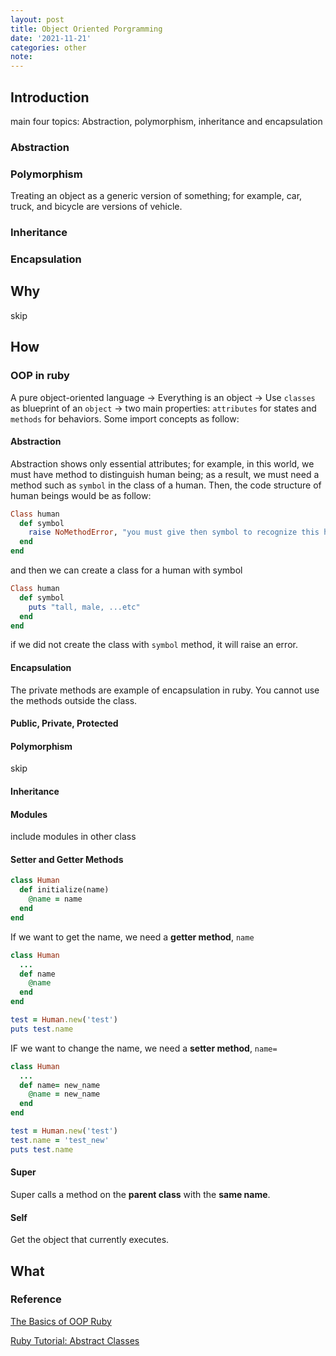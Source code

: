 ```yaml
---
layout: post
title: Object Oriented Porgramming
date: '2021-11-21'
categories: other
note:
---
```


## Introduction

main four topics: Abstraction, polymorphism, inheritance and encapsulation

### Abstraction

### Polymorphism

Treating an object as a generic version of something; for example, car, truck, and bicycle are versions of vehicle.

### Inheritance

### Encapsulation

## Why

skip

## How

### OOP in ruby

A pure object-oriented language -> Everything is an object -> Use `classes` as blueprint of an `object` -> two main properties: `attributes` for states and `methods` for behaviors. Some import concepts as follow:

#### Abstraction

Abstraction shows only essential attributes; for example, in this world, we must have method to distinguish human being; as a result, we must need a method such as `symbol` in the class of a human. Then, the code structure of human beings would be as follow:

```ruby
Class human
  def symbol
    raise NoMethodError, "you must give then symbol to recognize this human"
  end
end
```

and then we can create a class for a human with symbol

```ruby
Class human
  def symbol
    puts "tall, male, ...etc"
  end
end
```

if we did not create the class with `symbol` method, it will raise an error.

#### Encapsulation

The private methods are example of encapsulation in ruby. You cannot use the methods outside the class.

#### Public, Private, Protected

#### Polymorphism

skip

#### Inheritance

#### Modules

include modules in other class

#### Setter and Getter Methods

```ruby
class Human
  def initialize(name)
    @name = name
  end
end
```

If we want to get the name, we need a **getter method**, `name`

```ruby
class Human
  ...
  def name
    @name
  end
end

test = Human.new('test')
puts test.name
```

IF we want to change the name, we need a **setter method**, `name=`

```ruby
class Human
  ...
  def name= new_name
    @name = new_name
  end
end

test = Human.new('test')
test.name = 'test_new'
puts test.name
```

#### Super

Super calls a method on the **parent class** with the **same name**.

#### Self

Get the object that currently executes.

## What

### Reference

[The Basics of OOP Ruby](https://medium.com/launch-school/the-basics-of-oop-ruby-26eaa97d2e98)

[Ruby Tutorial: Abstract Classes](https://www.youtube.com/watch?v=28vDvuhHA9s)
